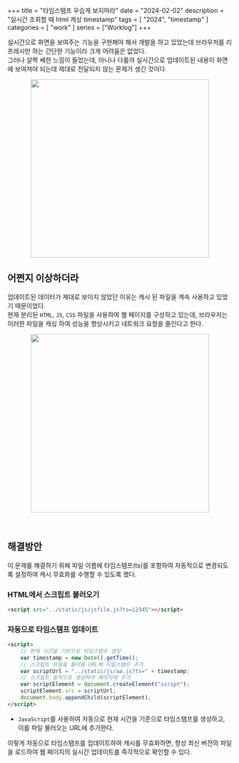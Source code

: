 +++
title = "타임스탬프 우습게 보지마라"
date = "2024-02-02"
description = "실시간 조회할 때 html 캐싱 timestamp"
tags = [
    "2024",
    "timestamp"
]
categories = [
    "work"
]
series = ["Worklog"]
+++

실시간으로 화면을 보여주는 기능을 구현해야 해서 개발을 하고 있었는데 브라우저를 리프레시만 하는 간단한 기능이라 크게 어려움은 없었다. <br>
그러나 살짝 쎄한 느낌이 들었는데, 아니나 다를까 실시간으로 업데이트된 내용이 화면에 보여져야 되는데 제대로 전달되지 않는 문제가 생긴 것이다.

<p align="center"><img src="https://github.com/kmseunh/svelte-projects/assets/105186724/91e763ba-b366-4cc7-896f-e60dc173435f" width="400"></p>

<!--more-->

## 어쩐지 이상하더라

업데이트된 데이터가 제대로 보이지 않았던 이유는 캐시 된 파일을 계속 사용하고 있었기 때문이었다. <br>
현재 분리된 `HTML`, `JS`, `CSS` 파일을 사용하여 웹 페이지를 구성하고 있는데, 브라우저는 이러한 파일을 캐싱 하여 성능을 향상시키고 네트워크 요청을 줄인다고 한다.

<p align="center"><img src="https://github.com/kmseunh/svelte-projects/assets/105186724/5f024231-a459-4102-b6d4-4cb83ac5a0ea" width="400"></p>

&nbsp;

## 해결방안

이 문제를 해결하기 위해 파일 이름에 타임스탬프(ts)를 포함하여 자동적으로 변경되도록 설정하여 캐시 무효화를 수행할 수 있도록 했다.

### HTML에서 스크립트 불러오기

```html
<script src="../static/js/jsfile.js?ts=12345"></script>
```

### 자동으로 타임스탬프 업데이트

```html
<script>
    // 현재 시간을 기반으로 타임스탬프 생성
    var timestamp = new Date().getTime();
    // 스크립트 파일을 불러올 URL에 타임스탬프 추가
    var scriptUrl = "../static/js/aa.js?ts=" + timestamp;
    // 스크립트 동적으로 생성하여 페이지에 추가
    var scriptElement = document.createElement("script");
    scriptElement.src = scriptUrl;
    document.body.appendChild(scriptElement);
</script>
```

- `JavaScript`를 사용하여 자동으로 현재 시간을 기준으로 타임스탬프를 생성하고, 이를 파일 불러오는 URL에 추가한다.

이렇게 자동으로 타임스탬프를 업데이트하여 캐시를 무효화하면, 항상 최신 버전의 파일을 로드하여 웹 페이지의 실시간 업데이트를 즉각적으로 확인할 수 있다. <br>
